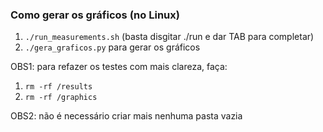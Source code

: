 ### **Como gerar os gráficos (no Linux)**

1. `./run_measurements.sh` (basta disgitar ./run e dar TAB para completar)
2. `./gera_graficos.py` para gerar os gráficos

OBS1: para refazer os testes com mais clareza, faça:

1. `rm -rf /results`
2. `rm -rf /graphics`

OBS2: não é necessário criar mais nenhuma pasta vazia